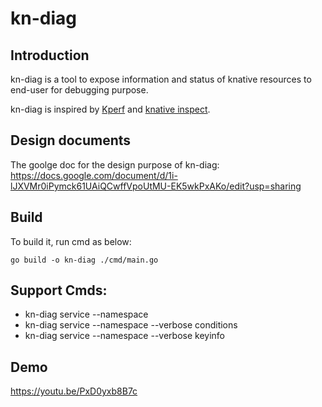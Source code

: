 # kn-diag


## Introduction

kn-diag is a tool to expose information and status of knative resources to end-user for debugging purpose. 

kn-diag is inspired by [Kperf](https://github.com/zhanggbj/kperf) and [knative inspect](https://github.com/nimakaviani/knative-inspect).  

## Design documents

The goolge doc for the design purpose of kn-diag: 
https://docs.google.com/document/d/1i-lJXVMr0iPymck61UAiQCwffVpoUtMU-EK5wkPxAKo/edit?usp=sharing

## Build
To build it,  run cmd as below:

```
go build -o kn-diag ./cmd/main.go
```

## Support Cmds:
* kn-diag service <ksvc-name> --namespace <namespace-name>
* kn-diag service <ksvc-name> --namespace <namespace-name> --verbose conditions
* kn-diag service <ksvc-name> --namespace <namespace-name> --verbose keyinfo
  
## Demo
https://youtu.be/PxD0yxb8B7c

